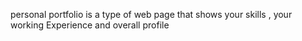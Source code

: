 personal portfolio is a type of web page that shows your skills , your working Experience and overall profile
